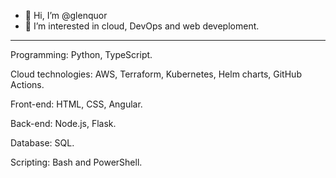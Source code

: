- 👋 Hi, I’m @glenquor
- 👀 I’m interested in cloud, DevOps and web deveploment.
<!--- - 🌱 I’m currently learning Go.--->

--------------------------------------------------

Programming: Python, TypeScript.

Cloud technologies: AWS, Terraform, Kubernetes, Helm charts, GitHub Actions.

Front-end: HTML, CSS, Angular.

Back-end: Node.js, Flask.

Database: SQL.

Scripting: Bash and PowerShell.

<!---
glenquor/glenquor is a ✨ special ✨ repository because its `README.md` (this file) appears on your GitHub profile.
You can click the Preview link to take a look at your changes.
--->
